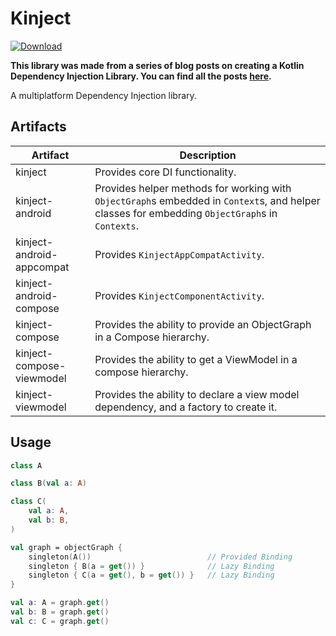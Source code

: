# Kinject

[![Download](https://img.shields.io/maven-central/v/dev.scottpierce/kinject)](https://central.sonatype.com/artifact/dev.scottpierce/kinject/versions)

**This library was made from a series of blog posts on creating a Kotlin Dependency Injection Library.
You can find all the posts [here](https://scottpierce.dev/categories/making-a-kotlin-dependency-injection-library/).**

A multiplatform Dependency Injection library.

## Artifacts

| Artifact                  | Description                                                                                                                                    |
|---------------------------|------------------------------------------------------------------------------------------------------------------------------------------------|
| kinject                   | Provides core DI functionality.                                                                                                                |
| kinject-android           | Provides helper methods for working with `ObjectGraph`s embedded in `Context`s, and helper classes for embedding `ObjectGraph`s in `Contexts`. |
| kinject-android-appcompat | Provides `KinjectAppCompatActivity`.                                                                                                           |
| kinject-android-compose   | Provides `KinjectComponentActivity`.                                                                                                           |
| kinject-compose           | Provides the ability to provide an ObjectGraph in a Compose hierarchy.                                                                         |
| kinject-compose-viewmodel | Provides the ability to get a ViewModel in a compose hierarchy.                                                                                |
| kinject-viewmodel         | Provides the ability to declare a view model dependency, and a factory to create it.                                                           |


## Usage

```kotlin
class A

class B(val a: A)

class C(
    val a: A,
    val b: B,
)

val graph = objectGraph {
    singleton(A())                          // Provided Binding
    singleton { B(a = get()) }              // Lazy Binding
    singleton { C(a = get(), b = get()) }   // Lazy Binding
}

val a: A = graph.get()
val b: B = graph.get()
val c: C = graph.get()
```

